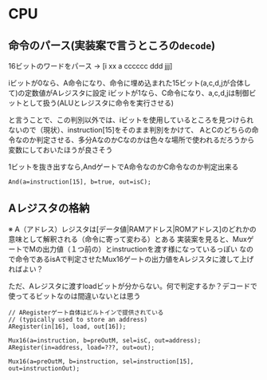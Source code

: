 # CPU

## 命令のパース(実装案で言うところの`decode`)
16ビットのワードをパース -> [i xx a cccccc ddd jjj]

iビットが0なら、A命令になり、命令に埋め込まれた15ビット(a,c,d,jが合体して)の定数値がAレジスタに設定
iビットが1なら、C命令になり、a,c,d,jは制御ビットとして扱う(ALUとレジスタに命令を実行させる)

と言うことで、この判別以外では、iビットを使用しているところを見つけられないので（現状）、instruction[15]をそのまま判別をかけて、
AとCのどちらの命令なのか判定させる、多分AなのかCなのかは色々な場所で使われるだろうから変数にしておいたほうが良さそう

1ビットを抜き出すなら,AndゲートでA命令なのかC命令なのか判定出来る
```
And(a=instruction[15], b=true, out=isC);
```

## Aレジスタの格納
※ A（アドレス）レジスタは[データ値|RAMアドレス|ROMアドレス]のどれかの意味として解釈される（命令に寄って変わる）とある
実装案を見ると、MuxゲートでMの出力値（１つ前の）とinstructionを渡す様になっているっぽい
なので命令であるisAで判定させたMux16ゲートの出力値をAレジスタに渡して上げればよい？

ただ、Aレジスタに渡すloadビットが分からない。何で判定するか？デコードで使ってるビットなのは間違いないとは思う

```
// ARegisterゲート自体はビルトインで提供されている
// (typically used to store an address)
ARegister(in[16], load, out[16]);
```

```
Mux16(a=instruction, b=preOutM, sel=isC, out=address);
ARegister(in=address, load=???, out=out);
```

    Mux16(a=preOutM, b=instruction, sel=instruction[15], out=instructionOut);